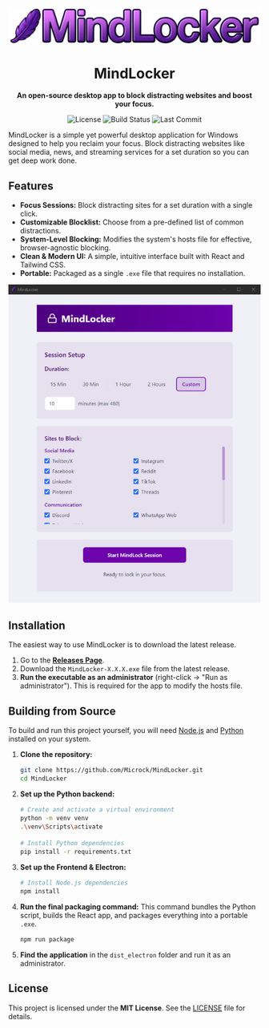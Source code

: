 <div align="center">

<p>
	<a href="https://github.com/Microck/MindLocker">
		<img src="./assets/mindlocker-banner.png" alt="MindLocker Banner" width="600"/>
	</a>
</p>

<h1>MindLocker</h1>

<p>
	<strong>An open-source desktop app to block distracting websites and boost your focus.</strong>
</p>

<p>
	<img src="https://img.shields.io/github/license/Microck/MindLocker?style=for-the-badge" alt="License"></a>
	<img src="https://img.shields.io/github/actions/workflow/status/Microck/MindLocker/build.yml?branch=main&style=for-the-badge" alt="Build Status"></a>
	<img src="https://img.shields.io/github/last-commit/Microck/MindLocker?style=for-the-badge" alt="Last Commit"></a>
</p>

</div>

MindLocker is a simple yet powerful desktop application for Windows designed to help you reclaim your focus. Block distracting websites like social media, news, and streaming services for a set duration so you can get deep work done.

## Features

-    **Focus Sessions:** Block distracting sites for a set duration with a single click.
-    **Customizable Blocklist:** Choose from a pre-defined list of common distractions.
-    **System-Level Blocking:** Modifies the system's hosts file for effective, browser-agnostic blocking.
-    **Clean & Modern UI:** A simple, intuitive interface built with React and Tailwind CSS.
-    **Portable:** Packaged as a single `.exe` file that requires no installation.

<div align="center">
<img src="./assets/mindlocker-screenshot.png" alt="MindLocker Screenshot" width="600"/>
</div>

## Installation

The easiest way to use MindLocker is to download the latest release.

1.  Go to the [**Releases Page**](https://github.com/Microck/MindLocker/releases).
2.  Download the `MindLocker-X.X.X.exe` file from the latest release.
3.  **Run the executable as an administrator** (right-click -> "Run as administrator"). This is required for the app to modify the hosts file.

## Building from Source

To build and run this project yourself, you will need [Node.js](https://nodejs.org/) and [Python](https://www.python.org/) installed on your system.

1.  **Clone the repository:**
    ```sh
    git clone https://github.com/Microck/MindLocker.git
    cd MindLocker
    ```

2.  **Set up the Python backend:**
    ```sh
    # Create and activate a virtual environment
    python -m venv venv
    .\venv\Scripts\activate

    # Install Python dependencies
    pip install -r requirements.txt
    ```

3.  **Set up the Frontend & Electron:**
    ```sh
    # Install Node.js dependencies
    npm install
    ```

4.  **Run the final packaging command:**
    This command bundles the Python script, builds the React app, and packages everything into a portable `.exe`.
    ```sh
    npm run package
    ```

5.  **Find the application** in the `dist_electron` folder and run it as an administrator.

## License

This project is licensed under the **MIT License**. See the [LICENSE](LICENSE) file for details.
